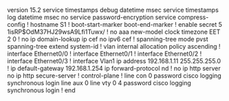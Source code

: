 version 15.2
service timestamps debug datetime msec
service timestamps log datetime msec
no service password-encryption
service compress-config
!
hostname S1
!
boot-start-marker
boot-end-marker
!
enable secret 5 $1$isRP$OdM37HJ29wsA9Lfi1Tuwx/
!
no aaa new-model
clock timezone EET 2 0
!
no ip domain-lookup
ip cef
no ipv6 cef
!
spanning-tree mode pvst
spanning-tree extend system-id
!
vlan internal allocation policy ascending
!
interface Ethernet0/0
!
interface Ethernet0/1
!
interface Ethernet0/2
!
interface Ethernet0/3
!
interface Vlan1
 ip address 192.168.1.11 255.255.255.0
!
ip default-gateway 192.168.1.254
ip forward-protocol nd
!
no ip http server
no ip http secure-server
!
control-plane
!
line con 0
 password cisco
 logging synchronous
 login
line aux 0
line vty 0 4
 password cisco
 logging synchronous
 login
!
end
